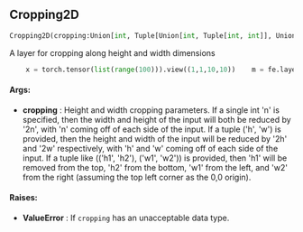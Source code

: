 ## Cropping2D
```python
Cropping2D(cropping:Union[int, Tuple[Union[int, Tuple[int, int]], Union[int, Tuple[int, int]]]]=0) -> None
```
A layer for cropping along height and width dimensions    
```python
    x = torch.tensor(list(range(100))).view((1,1,10,10))    m = fe.layers.pytorch.Cropping2D(3)    y = m.forward(x)  # [[[[33, 34, 35, 36], [43, 44, 45, 46], [53, 54, 55, 56], [63, 64, 65, 66]]]]    m = fe.layers.pytorch.Cropping2D((3, 4))    y = m.forward(x)  # [[[[34, 35], [44, 45], [54, 55], [64, 65]]]]    m = fe.layers.pytorch.Cropping2D(((1, 4), 4))    y = m.forward(x)  # [[[[14, 15], [24, 25], [34, 35], [44, 45], [54, 55]]]]    
```

#### Args:

* **cropping** :  Height and width cropping parameters. If a single int 'n' is specified, then the width and height of            the input will both be reduced by '2n', with 'n' coming off of each side of the input. If a tuple ('h', 'w')            is provided, then the height and width of the input will be reduced by '2h' and '2w' respectively, with 'h'            and 'w' coming off of each side of the input. If a tuple like (('h1', 'h2'), ('w1', 'w2')) is provided, then            'h1' will be removed from the top, 'h2' from the bottom, 'w1' from the left, and 'w2' from the right            (assuming the top left corner as the 0,0 origin).

#### Raises:

* **ValueError** :  If `cropping` has an unacceptable data type.    